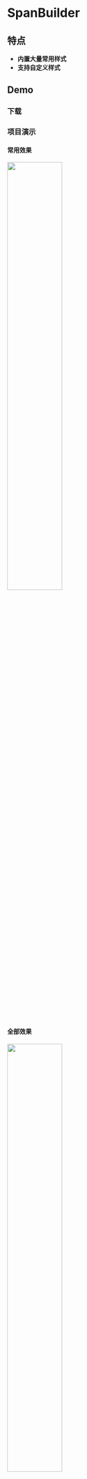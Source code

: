 # SpanBuilder

## 特点

* **内置大量常用样式**
* **支持自定义样式**

## Demo

### 下载

### 项目演示

#### 常用效果
<img src="https://github.com/zrq1060/SpanBuilder/blob/master/screenshots/common.jpg" width="50%">

#### 全部效果
<img src="https://github.com/zrq1060/SpanBuilder/blob/master/screenshots/all.jpg" width="50%">  

## 简单使用

### 引入
```
compile 'com.zrq:spanbuilder:1.0.5'
```

### 使用
```
textView.setText(Spans.builder()
        .text("8")
        .text(".88").size(28).color(Color.RED)
        .text("%").size(16).color(Color.BLACK)
        .build());
```

## 方法说明
| 方法 | 说明 |
| :-------- | :--------|
| text()             | 设置拼接内容，下面的方法全部作用于此text |
| size()             | 设置字体大小，单位sp |
| sizePx()           | 设置字体大小，单位px |
| color()            | 设置字体颜色 |
| style()            | 设置字体样式 （Typeface NORMAL：正常，BOLD：粗体，ITALIC：斜体，BOLD_ITALIC：粗斜体） |
| backgroundColor()  | 设置字体背景 |
| typeface()         | 设置自定义的ttf、otf字体 |
| appearance()       | 设置字体外貌 |
| fontFamily()       | 设置字体Family (可设置"monospace", "serif", and "sans-serif"等) |
| strikeThrough()    | 设置删除线 |
| underLine()        | 设置下划线 |
| quote()            | 设置引用线颜色 |
| alignment()        | 设置对齐方式(ALIGN_NORMAL、ALIGN_OPPOSITE、ALIGN_CENTER） |
| relativeSize()     | 设置X倍字体 |
| scaleX()           | 设置X轴缩放x倍 |
| superscript()      | 设置为上标 |
| subscript()        | 设置为下标 |
| click()            | 设置可点击 |
| url()              | 设置Url，点击会打开网页 |
| drawableMargin()   | 可设置Drawable，不会替换内容，顶部对齐，文字在图片右边 |
| iconMargin()       | 可设置Bitmap，不会替换内容，顶部对齐，文字在图片右边 |
| dynamicDrawable()  | 可设置Drawable，会替换内容，底部对齐，文字环绕嵌入型 |
| image()            | 可设置Drawable、Bitmap、Uri、resourceId，会替换内容，基线对齐，文字环绕嵌入型 |
| bullet()           | 设置子弹，可设置gapWidth、color |
| leadingMargin()    | 设置行前空隙 |
| tabStop()          | 设置制表符位置 |
| blurMask()         | 设置字体模糊 |
| setSpanAll()       | 设置自定义样式，作用于当前text()全部内容 |
| setSpanPart()      | 设置自定义样式，作用于当前text()部分内容 |
| build()      		 |  |


## 联系我
QQ：273902141

邮箱：zrq1060@163.com
